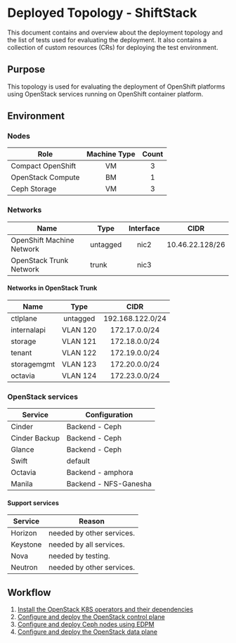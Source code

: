 # Deployed Topology - ShiftStack

This document contains and overview about the deployment topology and the list
of tests used for evaluating the deployment. It also contains a collection of
custom resources (CRs) for deploying the test environment.

## Purpose

This topology is used for evaluating the deployment of OpenShift platforms using
OpenStack services running on OpenShift container platform.

## Environment

### Nodes

| Role               | Machine Type | Count |
| ------------------ |      :-:     |  :-:  |
| Compact OpenShift  | VM           | 3     |
| OpenStack Compute  | BM           | 1     |
| Ceph Storage       | VM           | 3     |

### Networks

| Name                       | Type     | Interface | CIDR            |
| ---                        | ---      |    :-:    | --------------- |
| OpenShift Machine Network  | untagged | nic2      | 10.46.22.128/26 |
| OpenStack Trunk Network    | trunk    | nic3      |                 |

#### Networks in OpenStack Trunk

| Name        | Type     | CIDR             |
| ---         |  :-:     |         :-:      |
| ctlplane    | untagged | 192.168.122.0/24 |
| internalapi | VLAN 120 | 172.17.0.0/24    |
| storage     | VLAN 121 | 172.18.0.0/24    |
| tenant      | VLAN 122 | 172.19.0.0/24    |
| storagemgmt | VLAN 123 | 172.20.0.0/24    |
| octavia     | VLAN 124 | 172.23.0.0/24    |

### OpenStack services

| Service       | Configuration          |
| ---           | ---                    |
| Cinder        | Backend - Ceph         |
| Cinder Backup | Backend - Ceph         |
| Glance        | Backend - Ceph         |
| Swift         | default                |
| Octavia       | Backend - amphora      |
| Manila        | Backend - NFS-Ganesha  |

#### Support services

| Service       | Reason                    |
| ---           | ---                       |
| Horizon       | needed by other services. |
| Keystone      | needed by all   services. |
| Nova          | needed by testing.        |
| Neutron       | needed by other services. |

## Workflow

1. [Install the OpenStack K8S operators and their dependencies](../../common/README.md)
2. [Configure and deploy the OpenStack control plane](control-plane.md)
3. [Configure and deploy Ceph nodes using EDPM](ceph.md)
4. [Configure and deploy the OpenStack data plane](data-plane.md)
